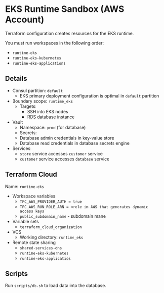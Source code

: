 # EKS Runtime Sandbox (AWS Account)

Terraform configuration creates resources for the EKS runtime.

You must run workspaces in the following order:

- `runtime-eks`
- `runtime-eks-kubernetes`
- `runtime-eks-applications`

## Details

 - Consul partition: `default`
   - EKS primary deployment configuration is optimal in `default` partition
 - Boundary scope: `runtime_eks`
    - Targets:
      - SSH into EKS nodes
      - RDS database instance
 - Vault
    - Namespace: `prod` (for database)
     - Secrets:
      - Database admin credentials in key-value store
      - Database read credentials in database secrets engine
 - Services:
    - `store` service accesses `customer` service
    - `customer` service accesses `database` service

 ## Terraform Cloud

Name: `runtime-eks`

- Workspace variables
  - `TFC_AWS_PROVIDER_AUTH = true`
  - `TFC_AWS_RUN_ROLE_ARN = <role in AWS that generates dynamic access keys`
  - `public_subdomain_name` - subdomain mane
- Variable sets
  - `terraform_cloud_organization`
- VCS
  - Working directory: `runtime_eks`
- Remote state sharing
  - `shared-services-dns`
  - `runtime-eks-kubernetes`
  - `runtime-eks-applicatios`

## Scripts

Run `scripts/db.sh` to load data into the database.